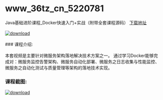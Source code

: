 # www_36tz_cn_5220781
Java基础进阶课程_Docker快速入门+实战（附带全套课程源码）
[下载地址](http://www.36tz.cn/article/5220781 "下载地址")
<br/></br>[![download](http://36tz.cn/muke_img/2021_08_1-42-300x217.png "下载地址")](http://www.36tz.cn/article/5220781 "下载地址")
<br/></br>### 课程介绍:<br/></br>本套视频是主要针对微服务架构落地解决技术方案之一。
通过学习Docker能够完成对：微服务监控告警架构、微服务自动化部署、微服务之日志收集与性能监控、微服务之自动化测试与质量管理等架构的落地技术实现。

### 课程截图:
[![download](http://36tz.cn/muke_img/2021_08_2-39.png "下载地址")](http://www.36tz.cn/article/5220781 "下载地址")
